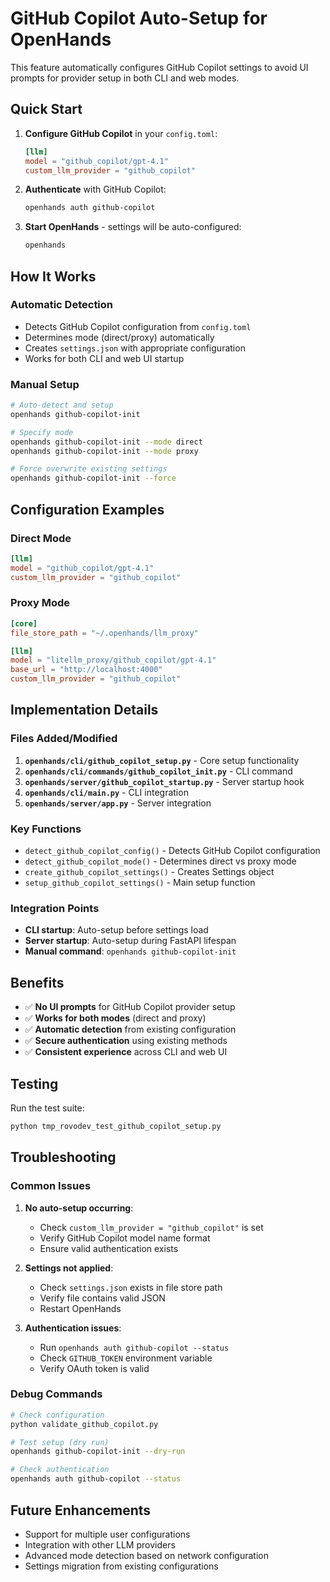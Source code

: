 # GitHub Copilot Auto-Setup for OpenHands

This feature automatically configures GitHub Copilot settings to avoid UI prompts for provider setup in both CLI and web modes.

## Quick Start

1. **Configure GitHub Copilot** in your `config.toml`:
   ```toml
   [llm]
   model = "github_copilot/gpt-4.1"
   custom_llm_provider = "github_copilot"
   ```

2. **Authenticate** with GitHub Copilot:
   ```bash
   openhands auth github-copilot
   ```

3. **Start OpenHands** - settings will be auto-configured:
   ```bash
   openhands
   ```

## How It Works

### Automatic Detection
- Detects GitHub Copilot configuration from `config.toml`
- Determines mode (direct/proxy) automatically
- Creates `settings.json` with appropriate configuration
- Works for both CLI and web UI startup

### Manual Setup
```bash
# Auto-detect and setup
openhands github-copilot-init

# Specify mode
openhands github-copilot-init --mode direct
openhands github-copilot-init --mode proxy

# Force overwrite existing settings
openhands github-copilot-init --force
```

## Configuration Examples

### Direct Mode
```toml
[llm]
model = "github_copilot/gpt-4.1"
custom_llm_provider = "github_copilot"
```

### Proxy Mode
```toml
[core]
file_store_path = "~/.openhands/llm_proxy"

[llm]
model = "litellm_proxy/github_copilot/gpt-4.1"
base_url = "http://localhost:4000"
custom_llm_provider = "github_copilot"
```

## Implementation Details

### Files Added/Modified

1. **`openhands/cli/github_copilot_setup.py`** - Core setup functionality
2. **`openhands/cli/commands/github_copilot_init.py`** - CLI command
3. **`openhands/server/github_copilot_startup.py`** - Server startup hook
4. **`openhands/cli/main.py`** - CLI integration
5. **`openhands/server/app.py`** - Server integration

### Key Functions

- `detect_github_copilot_config()` - Detects GitHub Copilot configuration
- `detect_github_copilot_mode()` - Determines direct vs proxy mode
- `create_github_copilot_settings()` - Creates Settings object
- `setup_github_copilot_settings()` - Main setup function

### Integration Points

- **CLI startup**: Auto-setup before settings load
- **Server startup**: Auto-setup during FastAPI lifespan
- **Manual command**: `openhands github-copilot-init`

## Benefits

- ✅ **No UI prompts** for GitHub Copilot provider setup
- ✅ **Works for both modes** (direct and proxy)
- ✅ **Automatic detection** from existing configuration
- ✅ **Secure authentication** using existing methods
- ✅ **Consistent experience** across CLI and web UI

## Testing

Run the test suite:
```bash
python tmp_rovodev_test_github_copilot_setup.py
```

## Troubleshooting

### Common Issues

1. **No auto-setup occurring**:
   - Check `custom_llm_provider = "github_copilot"` is set
   - Verify GitHub Copilot model name format
   - Ensure valid authentication exists

2. **Settings not applied**:
   - Check `settings.json` exists in file store path
   - Verify file contains valid JSON
   - Restart OpenHands

3. **Authentication issues**:
   - Run `openhands auth github-copilot --status`
   - Check `GITHUB_TOKEN` environment variable
   - Verify OAuth token is valid

### Debug Commands

```bash
# Check configuration
python validate_github_copilot.py

# Test setup (dry run)
openhands github-copilot-init --dry-run

# Check authentication
openhands auth github-copilot --status
```

## Future Enhancements

- Support for multiple user configurations
- Integration with other LLM providers
- Advanced mode detection based on network configuration
- Settings migration from existing configurations